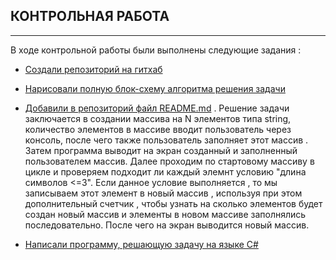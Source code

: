 ## КОНТРОЛЬНАЯ РАБОТА
---
В ходе контрольной работы были выполнены следующие задания :

+ [Создали репозиторий на гитхаб]( https://github.com/Homine96/finaltestGB1)

+ [Нарисовали полную блок-схему алгоритма решения задачи](https://github.com/Homine96/finaltestGB1/blob/main/%D0%B1%D0%BB%D0%BE%D0%BA_%D1%81%D1%85%D0%B5%D0%BC%D0%B0.png)


+ [Добавили в репозиторий файл README.md](https://github.com/Homine96/finaltestGB1/blob/main/README.md) . Решение задачи заключается в создании массива на N элементов типа string, количество элементов в массиве вводит пользователь через консоль, после чего также пользователь заполняет этот массив . Затем программа выводит на экран созданный и заполненный пользователем массив. Далее проходим по стартовому массиву в цикле и проверяем подходит ли каждый элемнт условию "длина символов <=3". Если данное условие выполняется , то мы записываем этот элемент в новый массив , используя при этом дополнительный счетчик , чтобы узнать на сколько элементов будет создан новый массив и элементы в новом массиве заполнялись последовательно.
После чего на экран выводится новый массив.

+ [Написали программу, решающую задачу на языке С#](https://github.com/Homine96/finaltestGB1/blob/main/Task/Program.cs)






